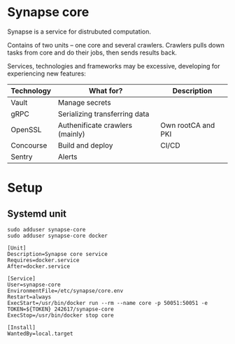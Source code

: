 # Synapse core

Synapse is a service for distrubuted computation.

Contains of two units – one core and several crawlers. Crawlers pulls down tasks from core and do their jobs, then sends results back.

Services, technologies and frameworks may be excessive, developing for experiencing new features:

| Technology | What for?                         | Description        |
|------------|-----------------------------------|--------------------|
| Vault      | Manage secrets                    |                    |
| gRPC       | Serializing transferring data     |                    |
| OpenSSL    | Authenificate crawlers (mainly)   | Own rootCA and PKI |
| Concourse  | Build and deploy                  | CI/CD              |
| Sentry     | Alerts                            |                    |

# Setup

## Systemd unit

```
sudo adduser synapse-core
sudo adduser synapse-core docker
```

```
[Unit]
Description=Synapse core service
Requires=docker.service
After=docker.service

[Service]
User=synapse-core
EnvironmentFile=/etc/synapse/core.env
Restart=always
ExecStart=/usr/bin/docker run --rm --name core -p 50051:50051 -e TOKEN=${TOKEN} 242617/synapse-core
ExecStop=/usr/bin/docker stop core

[Install]
WantedBy=local.target
```